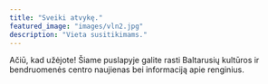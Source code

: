 ```yaml
---
title: "Sveiki atvykę."
featured_image: "images/vln2.jpg"
description: "Vieta susitikimams."
---
```

Ačiū, kad užėjote! Šiame puslapyje galite rasti Baltarusių kultūros ir bendruomenės centro naujienas bei informaciją apie renginius. 